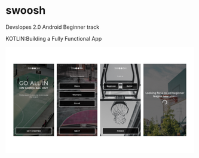 # swoosh

Devslopes 2.0 Android Beginner track

KOTLIN:Building a Fully Functional App

<img src="images/Swoosh Mockups.png" alt="mockup">
